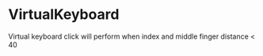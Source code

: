 # VirtualKeyboard
Virtual keyboard click will perform when index and middle finger distance &lt; 40
